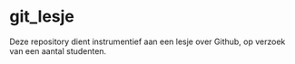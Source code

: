 # git_lesje
Deze repository dient instrumentief aan een lesje over Github, op verzoek van een aantal studenten.
